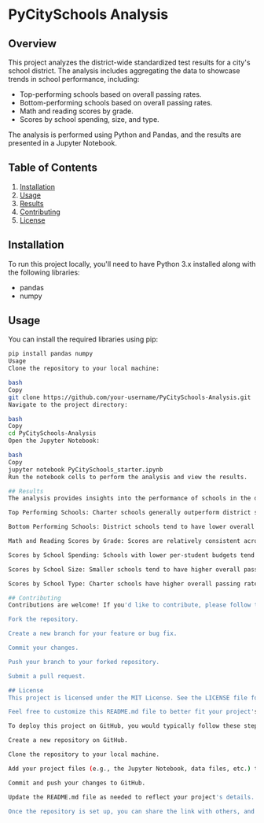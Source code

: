 # PyCitySchools Analysis

## Overview
This project analyzes the district-wide standardized test results for a city's school district. The analysis includes aggregating the data to showcase trends in school performance, including:

- Top-performing schools based on overall passing rates.
- Bottom-performing schools based on overall passing rates.
- Math and reading scores by grade.
- Scores by school spending, size, and type.

The analysis is performed using Python and Pandas, and the results are presented in a Jupyter Notebook.

## Table of Contents
1. [Installation](#installation)
2. [Usage](#usage)
3. [Results](#results)
4. [Contributing](#contributing)
5. [License](#license)

## Installation
To run this project locally, you'll need to have Python 3.x installed along with the following libraries:

- pandas
- numpy

## Usage
You can install the required libraries using pip:

```bash
pip install pandas numpy
Usage
Clone the repository to your local machine:

bash
Copy
git clone https://github.com/your-username/PyCitySchools-Analysis.git
Navigate to the project directory:

bash
Copy
cd PyCitySchools-Analysis
Open the Jupyter Notebook:

bash
Copy
jupyter notebook PyCitySchools_starter.ipynb
Run the notebook cells to perform the analysis and view the results.

## Results
The analysis provides insights into the performance of schools in the district. Key findings include:

Top Performing Schools: Charter schools generally outperform district schools in both math and reading scores.

Bottom Performing Schools: District schools tend to have lower overall passing rates compared to charter schools.

Math and Reading Scores by Grade: Scores are relatively consistent across different grades within each school.

Scores by School Spending: Schools with lower per-student budgets tend to have higher overall passing rates.

Scores by School Size: Smaller schools tend to have higher overall passing rates compared to larger schools.

Scores by School Type: Charter schools have higher overall passing rates compared to district schools.

## Contributing
Contributions are welcome! If you'd like to contribute, please follow these steps:

Fork the repository.

Create a new branch for your feature or bug fix.

Commit your changes.

Push your branch to your forked repository.

Submit a pull request.

## License
This project is licensed under the MIT License. See the LICENSE file for details.

Feel free to customize this README.md file to better fit your project's needs. You can add more sections, such as acknowledgments, or provide more detailed instructions on how to run the analysis.

To deploy this project on GitHub, you would typically follow these steps:

Create a new repository on GitHub.

Clone the repository to your local machine.

Add your project files (e.g., the Jupyter Notebook, data files, etc.) to the repository.

Commit and push your changes to GitHub.

Update the README.md file as needed to reflect your project's details.

Once the repository is set up, you can share the link with others, and they can clone the repository to run the analysis themselves.
